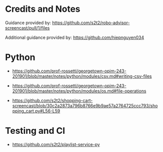 # Credits and Notes

Guidance provided by: https://github.com/s2t2/robo-advisor-screencast/pull/1/files

Additional guidance provided by: https://github.com/hiepnguyen034 

# Python

  + https://github.com/prof-rossetti/georgetown-opim-243-201901/blob/master/notes/python/modules/csv.md#writing-csv-files
  
  + https://github.com/prof-rossetti/georgetown-opim-243-201901/blob/master/notes/python/modules/os.md#file-operations
  
  + https://github.com/s2t2/shopping-cart-screencast/blob/30c2a2873a796b8766e9b9ae57a2764725ccc793/shopping_cart.py#L56-L59

# Testing and CI

  + https://github.com/s2t2/playlist-service-py
